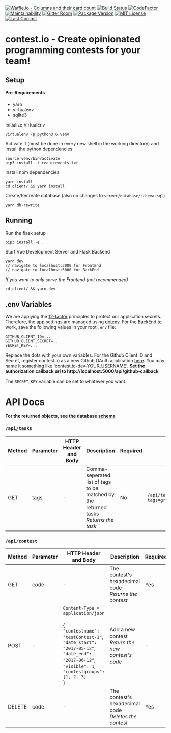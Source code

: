[![Waffle.io - Columns and their card count](https://badge.waffle.io/flxwu/contest.io.png?columns=all)](https://waffle.io/flxwu/contest.io?utm_source=badge) [![Build Status](https://travis-ci.org/flxwu/contest.io.svg?branch=master)](https://travis-ci.org/flxwu/contest.io) [![CodeFactor](https://www.codefactor.io/repository/github/flxwu/contest.io/badge)](https://www.codefactor.io/repository/github/flxwu/contest.io) [![Maintainability](https://api.codeclimate.com/v1/badges/94bd6495607faf304515/maintainability)](https://codeclimate.com/github/flxwu/contest.io/maintainability) [![Gitter Room](https://img.shields.io/gitter/room/contest-io/Lobby.svg)](https://gitter.im/contest-io/Lobby) [![Package Version](https://img.shields.io/github/package-json/v/flxwu/contest.io.svg)](https://github.com/flxwu/contest.io/blob/master/package.json) [![MIT License](https://img.shields.io/github/license/flxwu/contest.io.svg)](https://github.com/flxwu/contest.io/blob/master/LICENSE) [![Last Commit](https://img.shields.io/github/last-commit/flxwu/contest.io.svg)](https://github.com/flxwu/contest.io/commits/master)
# contest.io - Create opinionated programming contests for your team! 

## Setup

#### Pre-Requirements
- yarn 
- virtualenv
- sqlite3

Initialize VirtualEnv
```
virtualenv -p python3.6 venv
```

Activate it (must be done in every new shell in the working directory) and install the python dependencies
```
source venv/bin/activate
pip3 install -r requirements.txt
```

Install npm dependencies
```
yarn install
cd client/ && yarn install
```

Create/Recreate database (also on changes to `server/database/schema.sql`)
```
yarn db-rewrite
```

## Running

Run the flask setup
```
pip3 install -e .
```

Start Vue Development Server and Flask Backend
```
yarn dev
// navigate to localhost:3000 for FrontEnd
// navigate to localhost:5000 for BackEnd
```

_If you want to only serve the Frontend (not recommended)_
```
cd client/ && yarn dev
```

## .env Variables

We are applying the [12-factor](http://12factor.net/) principles to protect our application secrets. Therefore, the app settings are managed using [dotenv](https://github.com/theskumar/python-dotenv). For the BackEnd to work, save the following values in your root `.env` file:

```
GITHUB_CLIENT_ID=...
GITHUB_CLIENT_SECRET=...
SECRET_KEY=...
```
Replace the dots with your own variables. For the Github Client ID and Secret, register contest.io as a new Github OAuth application [here](https://github.com/settings/applications/new). You may name it something like 'contest.io-dev-YOUR_USERNAME'. **Set the authorization callback url to http://localhost:5000/api/github-callback**

The `SECRET_KEY` variable can be set to whatever you want.

# API Docs

**For the returned objects, see the database [schema](server/database/schema.sql)**

### `/api/tasks`

| Method | Parameter | HTTP Header <br> and Body | Description | Required | Example |
|---|---|---|---|---|---|
| GET | tags | - | Comma-seperated list of tags <br> to be matched by <br> the returned tasks <br> _Returns the task_ | No | `/api/tasks?tags=graphs,implementation` |

### `/api/contest`

| Method | Parameter | HTTP Header <br> and Body | Description | Required | Example |
|---|---|---|---|---|---|
| GET | code | - | The contest's hexadecimal code <br> _Returns the contest_ | Yes | `/api/contest?code=f9bf78b9a18ce6d46a0cd2b0b86df9da` |
| POST | - | `Content-Type = application/json` <br> <br> { <br> `"contestname": "testContest-1"`, <br> `"date_start": "2017-05-12"`, <br> `"date_end": "2017-06-12"`, <br> `"visible": 1`, <br> `"contestgroups": [1, 2, 3]` <br> } | Add a new contest <br> _Return the new contest's code_ | - | - |
| DELETE | code | - | The contest's hexadecimal code <br> _Deletes the contest_ | Yes | `/api/contest?code=f9bf78b9a18ce6d46a0cd2b0b86df9da` |
